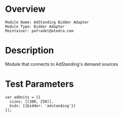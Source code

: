 # Overview

```
Module Name: AdStanding Bidder Adapter
Module Type: Bidder Adapter
Maintainer: pafradet@atedra.com
```

# Description

Module that connects to AdStanding's demand sources

# Test Parameters
```
var adUnits = [{
  sizes: [[300, 250]],
  bids: [{bidder: 'adstanding'}]
}];
```
